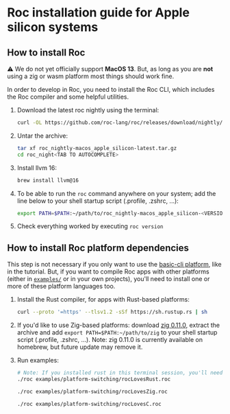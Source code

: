 # Roc installation guide for Apple silicon systems

## How to install Roc

:warning: We do not yet officially support **MacOS 13**. But, as long as you are **not** using a zig or wasm platform most things should work fine.

In order to develop in Roc, you need to install the Roc CLI,
which includes the Roc compiler and some helpful utilities.

1. Download the latest roc nightly using the terminal:

    ```sh
    curl -OL https://github.com/roc-lang/roc/releases/download/nightly/roc_nightly-macos_apple_silicon-latest.tar.gz
    ```

1. Untar the archive:

    ```sh
    tar xf roc_nightly-macos_apple_silicon-latest.tar.gz
    cd roc_night<TAB TO AUTOCOMPLETE>
    ```

1. Install llvm 16:

    ```sh
    brew install llvm@16
    ```

1. To be able to run the `roc` command anywhere on your system; add the line below to your shell startup script (.profile, .zshrc, ...):

    ```sh
    export PATH=$PATH:~/path/to/roc_nightly-macos_apple_silicon-<VERSION>
    ```

1. Check everything worked by executing `roc version`

## How to install Roc platform dependencies

This step is not necessary if you only want to use the [basic-cli platform](https://github.com/roc-lang/basic-cli), like in the tutorial.
But, if you want to compile Roc apps with other platforms (either in [`examples/`](https://github.com/roc-lang/roc/tree/main/examples) or in your own projects),
you'll need to install one or more of these platform languages too.

1. Install the Rust compiler, for apps with Rust-based platforms:

    ```sh
    curl --proto '=https' --tlsv1.2 -sSf https://sh.rustup.rs | sh
    ```

1. If you'd like to use Zig-based platforms: download [zig 0.11.0](https://ziglang.org/download/0.11.0/zig-macos-aarch64-0.11.0.tar.xz), extract the archive and add `export PATH=$PATH:~/path/to/zig` to your shell startup script (.profile, .zshrc, …). Note: zig 0.11.0 is currently available on homebrew, but future update may remove it.

1. Run examples:

    ```sh
    # Note: If you installed rust in this terminal session, you'll need to open a new one first!
    ./roc examples/platform-switching/rocLovesRust.roc

    ./roc examples/platform-switching/rocLovesZig.roc

    ./roc examples/platform-switching/rocLovesC.roc
    ```
